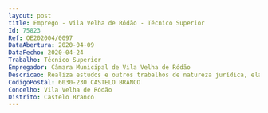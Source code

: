 ```yaml
--- 
layout: post
title: Emprego - Vila Velha de Ródão - Técnico Superior
Id: 75823
Ref: OE202004/0097
DataAbertura: 2020-04-09
DataFecho: 2020-04-24
Trabalho: Técnico Superior
Empregador: Câmara Municipal de Vila Velha de Ródão
Descricao: Realiza estudos e outros trabalhos de natureza jurídica, elabora pareceres e informações sobre a interpretação e aplicação da legislação, bem como normas e regulamentos internos  Instrui processos disciplinares  Elabora contratos e documentos de cariz técnico jurídico  Prepara os processos de aquisição alienação dos bens imóveis do município e respetivos registos prediais  Pode ser incumbido de coordenar e superintender na atividade de outros profissionais  Apoia os serviços municipais, no âmbito das suas atribuições e competência.
CodigoPostal: 6030-230 CASTELO BRANCO
Concelho: Vila Velha de Ródão
Distrito: Castelo Branco
--- 
```

